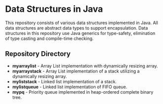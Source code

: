 # Data Structures in Java
This repository consists of various data structures implemented in Java. All data structures are abstract data types to support encapsulation. Data structures in this repository use Java generics for type-safety, elimination of type casting and compile-time checking.

## Repository Directory
- **myarraylist** - Array List implementation with dynamically resizing array.
- **myarraystack** - Array List implementation of a stack utilizing a dynamically resizing array.
- **myliststack** - Linked list implementation of a stack.
- **mylistqueue** - Linked list implementation of FIFO queue.
- **mypq** - Priority queue implemented in heap-ordered complete binary tree.